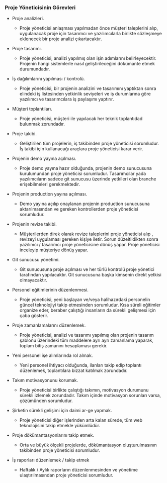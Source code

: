### Proje Yöneticisinin Görevleri ###

* Proje analizleri.
    - Proje yöneticisi anlaşması yapılmadan önce müşteri taleplerini alıp, uygulanacak proje için tasarımcı ve yazılımcılarla birlikte sözleşmeye eklenecek bir proje analizi çıkartacaktır.

* Proje tasarımı.
    - Proje yöneticisi, analizi yapılmış olan işin adımlarını belirleyecektir. Projenin hangi sistemlerle nasıl geliştirileceğini dökümante etmek durumundadır.

* İş dağılımlarını yapılması / kontrolü.

    - Proje yöneticisi, bir projenin analizini ve tasarımını yaptıktan sonra elindeki iş listesinden yetkinlik seviyeleri ve iş durumlarına göre yazılımcı ve tasarımcılara iş paylaşımı yaptırır.
* Müşteri toplantıları.
    - Proje yöneticisi, müşteri ile yapılacak her teknik toplantıdad bulunmak zorundadır.
* Proje takibi.

    - Geliştirilen tüm projelerin, iş takibinden proje yöneticisi sorumludur. İş takibi için kullanacağı araçlara proje yöneticisi karar verir.
* Projenin demo yayına açılması.
    - Proje demo yayına hazır olduğunda, projenin demo sunucusuna kurulumundan proje yöneticisi sorumludur. Tasarımcılar yada yazılımcıların sadece git sunucusu üzerinde yetkileri olan branche erişebilmeleri gerekmektedir.
* Projenin production yayına açılması.
    - Demo yayına açılıp onaylanan projenin production sunucusuna aktarılmasından ve gereken kontrollerden proje yöneticisi sorumludur.
* Projenin revize takibi.
    - Müşterilerden direk olarak revize taleplerini proje yöneticisi alıp , revizeyi uygulaması gereken kişiye iletir. Sorun düzeltildikten sonra yazılımcı / tasarımcı proje yöneticisine dönüş yapar. Proje yöneticisi inceleyip müşteriye dönüş yapar.
* Git sunucusu yönetimi.
    - Git sunucusuna proje açılması ve her türlü kontrolü proje yönetici tarafından yapılacaktır. Git sunucusuna başka kimsenin direkt yetkisi olmayacaktır.
* Personel eğitimlerinin düzenlenmesi.
    - Proje yöneticisi, yeni başlayan ve/veya halihazırdaki personelin güncel teknolojiyi takip etmesinden sorumludur. Kısa süreli eğitimler organize eder, beraber çalıştığı insanların da sürekli gelişmesi için çaba gösterir.
* Proje zamanlamalarını düzenlemek.
    - Proje yöneticisi, analizi ve tasarımı yapılmış olan projenin tasarım şablonu üzerindeki tüm maddelere ayrı ayrı zamanlama yaparak, toplam bitiş zamanını hesaplaması gerekir.
* Yeni personel işe alımlarında rol almak.
    - Yeni personel ihtiyacı olduğunda, ilanları takip edip toplantı düzenlemek,
        toplantılara bizzat katılmak zorundadır.
* Takım motivasyonunu korumak.
    - Proje yöneticisi birlikte çalıştığı takımın, motivasyon durumunu sürekli izlemek zorundadır. Takım içinde motivasyon sorunları varsa, çözümünden sorumludur.
* Şirketin sürekli gelişimi için daimi ar-ge yapmak.
    - Proje yöneticisi diğer işlerinden arta kalan sürede, tüm web teknolojisini takip etmekle yükümlüdür.
* Proje dökümantasyonlarını takip etmek.
    - Orta ve büyük ölçekli projelerde, dökümantasyon oluşturulmasının takibinden proje yöneticisi sorumludur.
* İş raporları düzenlemek / takip etmek
    - Haftalık / Aylık raporların düzenlenmesinden ve yönetime ulaştırılmasından proje yöneticisi sorumludur.
